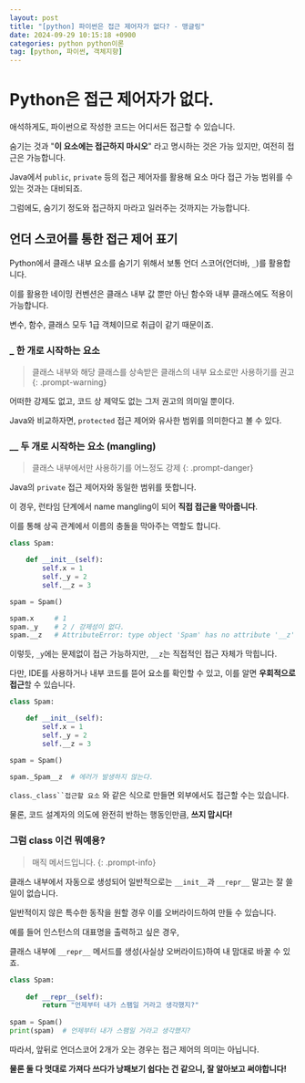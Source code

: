 ```yaml
---
layout: post
title: "[python] 파이썬은 접근 제어자가 없다? - 맹글링"
date: 2024-09-29 10:15:18 +0900
categories: python python이론
tag: [python, 파이썬, 객체지향]
---
```


# **Python은 접근 제어자가 없다.**

애석하게도, 파이썬으로 작성한 코드는 어디서든 접근할 수 있습니다.

숨기는 것과 "__이 요소에는 접근하지 마시오__" 라고 명시하는 것은 가능 있지만, 여전히 접근은 가능합니다.

Java에서 `public`, `private` 등의 접근 제어자를 활용해 요소 마다 접근 가능 범위를 수 있는 것과는 대비되죠.

그럼에도, 숨기기 정도와 접근하지 마라고 일러주는 것까지는 가능합니다.

## **언더 스코어를 통한 접근 제어 표기**

Python에서 클래스 내부 요소를 숨기기 위해서 보통 언더 스코어(언더바, `_`)를 활용합니다.

이를 활용한 네이밍 컨벤션은 클래스 내부 값 뿐만 아닌 함수와 내부 클래스에도 적용이 가능합니다.

변수, 함수, 클래스 모두 1급 객체이므로 취급이 같기 때문이죠.

### **_ 한 개로 시작하는 요소**

>클래스 내부와 해당 클래스를 상속받은 클래스의 내부 요소로만 사용하기를 권고
{: .prompt-warning}

어떠한 강제도 없고, 코드 상 제약도 없는 그저 권고의 의미일 뿐이다.

Java와 비교하자면, `protected` 접근 제어와 유사한 범위를 의미한다고 볼 수 있다.

### **__ 두 개로 시작하는 요소 (mangling)**

>클래스 내부에서만 사용하기를 어느정도 강제
{: .prompt-danger}

Java의 `private` 접근 제어자와 동일한 범위를 뜻합니다.

이 경우, 런타임 단계에서 name mangling이 되어 **직접 접근을 막아줍니다**.

이를 통해 상곡 관계에서 이름의 충돌을 막아주는 역할도 합니다.

```python
class Spam:

    def __init__(self):
        self.x = 1
        self._y = 2
        self.__z = 3

spam = Spam()

spam.x     # 1
spam._y    # 2 / 강제성이 없다.
spam.__z   # AttributeError: type object 'Spam' has no attribute '__z'
```

이렇듯, `_y`에는 문제없이 접근 가능하지만, `__z`는 직접적인 접근 자체가 막힙니다.

다만, IDE를 사용하거나 내부 코드를 뜯어 요소를 확인할 수 있고, 이를 알면 **우회적으로 접근**할 수 있습니다.

```python
class Spam:

    def __init__(self):
        self.x = 1
        self._y = 2
        self.__z = 3

spam = Spam()

spam._Spam__z  # 에러가 발생하지 않는다.
```

`class`.`_class``접근할 요소` 와 같은 식으로 만들면 외부에서도 접근할 수는 있습니다.

물론, 코드 설계자의 의도에 완전히 반하는 행동인만큼, **쓰지 맙시다!**

### **그럼 __class__ 이건 뭐예용?**

>매직 메서드입니다.
{: .prompt-info}

클래스 내부에서 자동으로 생성되어 일반적으로는 `__init__`과 `__repr__` 말고는 잘 쓸 일이 없습니다.

일반적이지 않은 특수한 동작을 원할 경우 이를 오버라이드하여 만들 수 있습니다.

예를 들어 인스턴스의 대표명을 출력하고 싶은 경우,

클래스 내부에 `__repr__` 메서드를 생성(사실상 오버라이드)하여 내 맘대로 바꿀 수 있죠.

```python
class Spam:
    
    def __repr__(self):
        return "언제부터 내가 스팸일 거라고 생각했지?"
    
spam = Spam()
print(spam)  # 언제부터 내가 스팸일 거라고 생각했지?
```

따라서, 앞뒤로 언더스코어 2개가 오는 경우는 접근 제어의 의미는 아닙니다.

**물론 둘 다 멋대로 가져다 쓰다가 낭패보기 쉽다는 건 같으니, 잘 알아보고 써야합니다!**